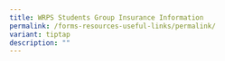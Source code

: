 ```yaml
---
title: WRPS Students Group Insurance Information
permalink: /forms-resources-useful-links/permalink/
variant: tiptap
description: ""
---
```


